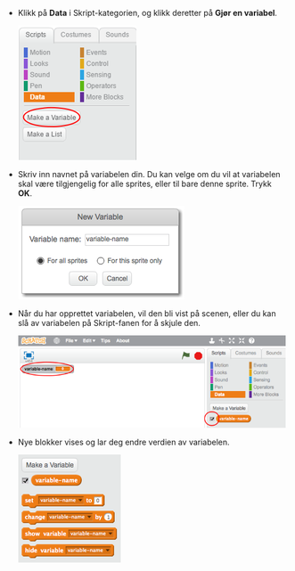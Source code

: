 + Klikk på **Data** i Skript-kategorien, og klikk deretter på **Gjør en variabel**.
    
    ![Datablokker](images/data-blocks.png)

+ Skriv inn navnet på variabelen din. Du kan velge om du vil at variabelen skal være tilgjengelig for alle sprites, eller til bare denne sprite. Trykk **OK**.
    
    ![Opprett variabel](images/create-variable.png)

+ Når du har opprettet variabelen, vil den bli vist på scenen, eller du kan slå av variabelen på Skript-fanen for å skjule den.
    
    ![Variable blokker](images/variable-show.png)

+ Nye blokker vises og lar deg endre verdien av variabelen.
    
    ![Variable blokker](images/variable-blocks.png)